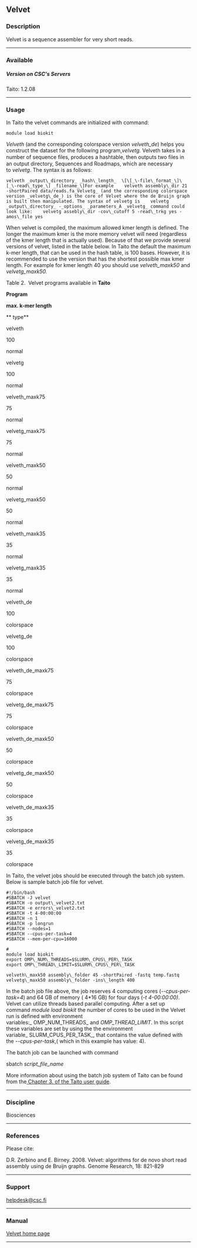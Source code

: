 ## Velvet

### Description

Velvet is a sequence assembler for very short reads.

* * *

### Available

##### Version on CSC's Servers

Taito: 1.2.08

* * *

### Usage

In Taito the velvet commands are initialized with command:

    module load biokit
    

_Velveth_ (and the corresponding colorspace version _velveth\_de_) helps you construct the dataset for the following program,_velvetg._ Velveth takes in a number of sequence ﬁles, produces a hashtable, then outputs two ﬁles in an output directory, Sequences and Roadmaps, which are necessary to _velvetg_. The syntax is as follows:

    velveth _output\_directory_ _hash\_length_  \[\[_\-file\_format_\]\[_\-read\_type_\] _filename_\]For example    velveth assembly\_dir 21 -shortPaired data/reads.fa_Velvetg_ (and the corresponding colorspace version _velvetg\_de_) is the core of Velvet where the de Bruijn graph is built then manipulated. The syntax of velvetg is    velvetg _output\_directory_ -_options_ _parameters_A _velvetg_ command could look like:    velvetg assebly\_dir -cov\_cutoff 5 -read\_trkg yes -amos\_file yes 

When velvet is compiled, the maximum allowed kmer length is defined. The longer the maximum kmer is the more memory velvet will need (regardless of the kmer length that is actually used). Because of that we provide several versions of velvet, listed in the table below. In Taito the default the maximum k-mer length, that can be used in the hash table, is 100 bases. However, it is recommended to use the version that has the shortest possible max kmer length. For example for kmer length 40 you should use _velveth\_maxk50_ and _velvetg\_maxk50._

  
Table 2.  Velvet programs available in **Taito**

**Program**


**max. k-mer length**


** type**

velveth

100

normal

velvetg

100

normal

velveth\_maxk75

75

normal

velvetg\_maxk75

75

normal

velveth\_maxk50

50

normal

velvetg\_maxk50

50

normal

velveth\_maxk35

35

normal

velvetg\_maxk35

35

normal

velveth\_de

100

colorspace

velvetg\_de

100

colorspace

velveth\_de\_maxk75

75

colorspace

velvetg\_de\_maxk75

75

colorspace

velveth\_de\_maxk50

50

colorspace

velvetg\_de\_maxk50

50

colorspace

velveth\_de\_maxk35

35

colorspace

velvetg\_de\_maxk35

35

colorspace

In Taito, the velvet jobs should be executed through the batch job system. Below is sample batch job file for velvet.

    #!/bin/bash
    #SBATCH -J velvet
    #SBATCH -o output\_velvet2.txt
    #SBATCH -e errors\_velvet2.txt
    #SBATCH -t 4-00:00:00
    #SBATCH -n 1
    #SBATCH -p longrun
    #SBATCH --nodes=1
    #SBATCH --cpus-per-task=4
    #SBATCH --mem-per-cpu=16000
    
    #
    module load biokit
    export OMP\_NUM\_THREADS=$SLURM\_CPUS\_PER\_TASK
    export OMP\_THREAD\_LIMIT=$SLURM\_CPUS\_PER\_TASK
    
    velveth\_maxk50 assembly\_folder 45 -shortPaired -fastq temp.fastq
    velvetg\_maxk50 assembly\_folder -ins\_length 400

In the batch job file above, the job reserves 4 computing cores (_\--cpus-per-task=4_) and 64 GB of memory ( 4\*16 GB) for four days (_\-t 4-00:00:00)_. Velvet can utilize threads based parallel computing. After a set up command _module load biokit_ the number of cores to be used in the Velvet run is defined with environment variables:_ OMP\_NUM\_THREADS_ and _OMP\_THREAD\_LIMIT_. In this script these variables are set by using the the environment variable_ SLURM\_CPUS\_PER\_TASK_, that contains the value defined with the _\--cpus-per-task_,( which in this example has value: 4).

The batch job can be launched with command

sbatch _script\_file\_name_

More information about using the batch job system of Taito can be found from the[ Chapter 3. of the Taito user guide](/taito-batch-jobs).

* * *

### Discipline

Biosciences  

* * *

### References

Please cite:

D.R. Zerbino and E. Birney. 2008. Velvet: algorithms for de novo short read assembly using de Bruijn graphs. Genome Research, 18: 821-829

* * *

### Support

helpdesk@csc.fi

* * *

### Manual

[Velvet home page](http://en.wikipedia.org/wiki/Velvet_assembler)

* * *